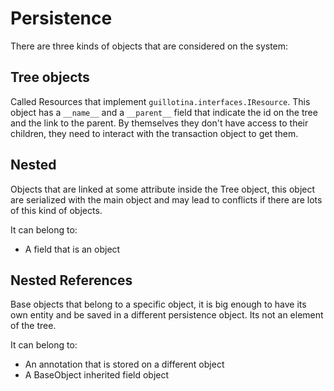 # Persistence

There are three kinds of objects that are considered on the system:


## Tree objects

Called Resources that implement `guillotina.interfaces.IResource`. This object
has a `__name__` and a `__parent__` field that indicate the id on the tree and
the link to the parent. By themselves they don't have access to their children,
they need to interact with the transaction object to get them.


## Nested

Objects that are linked at some attribute inside the Tree object, this object
are serialized with the main object and may lead to conflicts if there are lots
of this kind of objects.

It can belong to:

- A field that is an object


## Nested References

Base objects that belong to a specific object, it is big enough to have its own
entity and be saved in a different persistence object. Its not an element of the tree.

It can belong to:

- An annotation that is stored on a different object
- A BaseObject inherited field object
